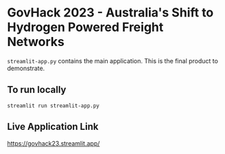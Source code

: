 # GovHack 2023 - Australia's Shift to Hydrogen Powered Freight Networks

`streamlit-app.py` contains the main application. This is the final product to demonstrate.

## To run locally

`streamlit run streamlit-app.py`

## Live Application Link

https://govhack23.streamlit.app/
